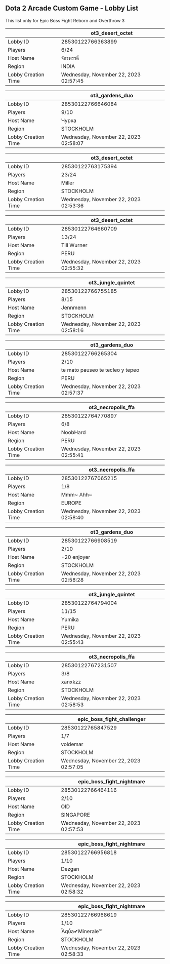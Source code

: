 ## Dota 2 Arcade Custom Game - Lobby List

This list only for Epic Boss Fight Reborn and Overthrow 3

|  | ot3_desert_octet |
| ------ | ------ |
| Lobby ID | 28530122766363899 |
| Players | 6/24 |
| Host Name | จักรพรรดิ์ |
| Region | INDIA |
| Lobby Creation Time | Wednesday, November 22, 2023 02:57:45 |


|  | ot3_gardens_duo |
| ------ | ------ |
| Lobby ID | 28530122766646084 |
| Players | 9/10 |
| Host Name | Чурка |
| Region | STOCKHOLM |
| Lobby Creation Time | Wednesday, November 22, 2023 02:58:07 |


|  | ot3_desert_octet |
| ------ | ------ |
| Lobby ID | 28530122763175394 |
| Players | 23/24 |
| Host Name | Miller |
| Region | STOCKHOLM |
| Lobby Creation Time | Wednesday, November 22, 2023 02:53:36 |


|  | ot3_desert_octet |
| ------ | ------ |
| Lobby ID | 28530122764660709 |
| Players | 13/24 |
| Host Name | Till Wurner |
| Region | PERU |
| Lobby Creation Time | Wednesday, November 22, 2023 02:55:32 |


|  | ot3_jungle_quintet |
| ------ | ------ |
| Lobby ID | 28530122766755185 |
| Players | 8/15 |
| Host Name | Jennmenn |
| Region | STOCKHOLM |
| Lobby Creation Time | Wednesday, November 22, 2023 02:58:16 |


|  | ot3_gardens_duo |
| ------ | ------ |
| Lobby ID | 28530122766265304 |
| Players | 2/10 |
| Host Name | te mato pauseo te tecleo y tepeo |
| Region | PERU |
| Lobby Creation Time | Wednesday, November 22, 2023 02:57:37 |


|  | ot3_necropolis_ffa |
| ------ | ------ |
| Lobby ID | 28530122764770897 |
| Players | 6/8 |
| Host Name | NoobHard |
| Region | PERU |
| Lobby Creation Time | Wednesday, November 22, 2023 02:55:41 |


|  | ot3_necropolis_ffa |
| ------ | ------ |
| Lobby ID | 28530122767065215 |
| Players | 1/8 |
| Host Name | Мmm~ Ahh~ |
| Region | EUROPE |
| Lobby Creation Time | Wednesday, November 22, 2023 02:58:40 |


|  | ot3_gardens_duo |
| ------ | ------ |
| Lobby ID | 28530122766908519 |
| Players | 2/10 |
| Host Name | -20 enjoyer |
| Region | STOCKHOLM |
| Lobby Creation Time | Wednesday, November 22, 2023 02:58:28 |


|  | ot3_jungle_quintet |
| ------ | ------ |
| Lobby ID | 28530122764794004 |
| Players | 11/15 |
| Host Name | Yumika |
| Region | PERU |
| Lobby Creation Time | Wednesday, November 22, 2023 02:55:43 |


|  | ot3_necropolis_ffa |
| ------ | ------ |
| Lobby ID | 28530122767231507 |
| Players | 3/8 |
| Host Name | xanxkzz |
| Region | STOCKHOLM |
| Lobby Creation Time | Wednesday, November 22, 2023 02:58:53 |


|  | epic_boss_fight_challenger |
| ------ | ------ |
| Lobby ID | 28530122765847529 |
| Players | 1/7 |
| Host Name | voldemar |
| Region | STOCKHOLM |
| Lobby Creation Time | Wednesday, November 22, 2023 02:57:05 |


|  | epic_boss_fight_nightmare |
| ------ | ------ |
| Lobby ID | 28530122766464116 |
| Players | 2/10 |
| Host Name | OID |
| Region | SINGAPORE |
| Lobby Creation Time | Wednesday, November 22, 2023 02:57:53 |


|  | epic_boss_fight_nightmare |
| ------ | ------ |
| Lobby ID | 28530122766956818 |
| Players | 1/10 |
| Host Name | Dezgan |
| Region | STOCKHOLM |
| Lobby Creation Time | Wednesday, November 22, 2023 02:58:32 |


|  | epic_boss_fight_nightmare |
| ------ | ------ |
| Lobby ID | 28530122766968619 |
| Players | 1/10 |
| Host Name | Ἆqὖa✔Minerale™ |
| Region | STOCKHOLM |
| Lobby Creation Time | Wednesday, November 22, 2023 02:58:33 |



